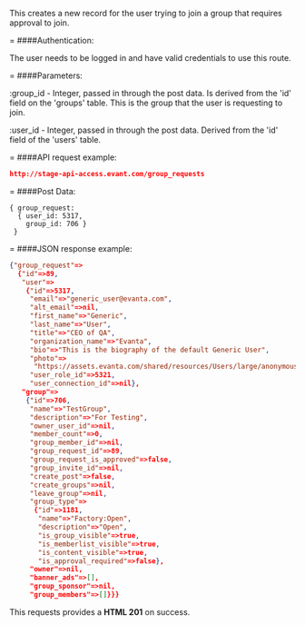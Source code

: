 <!-- --- title: POST /group_requests -->

This creates a new record for the user trying to join a group that requires approval to join.

=
####Authentication:

The user needs to be logged in and have valid credentials to use this route.

=
####Parameters:

:group_id - Integer, passed in through the post data. Is derived from the 'id' field on the 'groups' table. This is the group that the user is requesting to join.

:user_id - Integer, passed in through the post data. Derived from the 'id' field of the 'users' table.

=
####API request example:
```json
http://stage-api-access.evant.com/group_requests
```

=
####Post Data:
```
{ group_request: 
  { user_id: 5317, 
    group_id: 706 } 
 }
```

=
####JSON response example:

```json
{"group_request"=>
  {"id"=>89,
   "user"=>
    {"id"=>5317,
     "email"=>"generic_user@evanta.com",
     "alt_email"=>nil,
     "first_name"=>"Generic",
     "last_name"=>"User",
     "title"=>"CEO of QA",
     "organization_name"=>"Evanta",
     "bio"=>"This is the biography of the default Generic User",
     "photo"=>
      "https://assets.evanta.com/shared/resources/Users/large/anonymous2.jpg",
     "user_role_id"=>5321,
     "user_connection_id"=>nil},
   "group"=>
    {"id"=>706,
     "name"=>"TestGroup",
     "description"=>"For Testing",
     "owner_user_id"=>nil,
     "member_count"=>0,
     "group_member_id"=>nil,
     "group_request_id"=>89,
     "group_request_is_approved"=>false,
     "group_invite_id"=>nil,
     "create_post"=>false,
     "create_groups"=>nil,
     "leave_group"=>nil,
     "group_type"=>
      {"id"=>1181,
       "name"=>"Factory:Open",
       "description"=>"Open",
       "is_group_visible"=>true,
       "is_memberlist_visible"=>true,
       "is_content_visible"=>true,
       "is_approval_required"=>false},
     "owner"=>nil,
     "banner_ads"=>[],
     "group_sponsor"=>nil,
     "group_members"=>[]}}}
```

This requests provides a <strong>HTML 201</strong> on success.